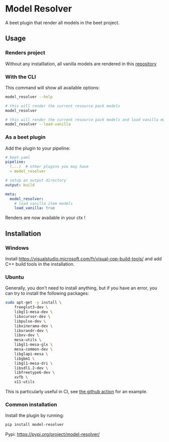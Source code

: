 # Model Resolver

A beet plugin that render all models in the beet project.


## Usage


### Renders project

Without any installlation, all vanilla models are rendered in this [repository](https://github.com/edayot/renders/tree/renders)

### With the CLI

This command will show all available options:

```bash
model_resolver --help
```

```bash
# this will render the current resource pack models
model_resolver 
```

```bash
# this will render the current resource pack models and load vanilla models
model_resolver --load-vanilla
```



### As a beet plugin
Add the plugin to your pipeline:

```yaml
# beet.yaml
pipeline:
  (...)  # other plugins you may have
  - model_resolver

# setup an output directory
output: build

meta:
  model_resolver:
    # load vanilla item models
    load_vanilla: true

```

Renders are now available in your ctx !


## Installation

### Windows

Install https://visualstudio.microsoft.com/fr/visual-cpp-build-tools/ and add C++ build tools in the installation.

### Ubuntu

Generally, you don't need to install anything, but if you have an error, you can try to install the following packages:

```bash
sudo apt-get -y install \
    freeglut3-dev \
    libgl1-mesa-dev \
    libxcursor-dev \
    libpulse-dev \
    libxinerama-dev \
    libxrandr-dev \
    libxv-dev \
    mesa-utils \
    libgl1-mesa-glx \
    mesa-common-dev \
    libglapi-mesa \
    libgbm1 \
    libgl1-mesa-dri \
    libsdl1.2-dev \
    libfreetype6-dev \
    xvfb \
    x11-utils
```

This is particularly useful in CI, see [the github action](./.github/workflows/artifact.yml) for an example.

### Common installation

Install the plugin by running:

```bash
pip install model-resolver
```

Pypi: https://pypi.org/project/model-resolver/


